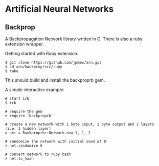 Artificial Neural Networks
==========================

Backprop
--------

A Backpropagation Network library written in C.  There is also a ruby extension wrapper.


Getting started with Ruby extension:

    $ git clone https://github.com/jpmec/ann.git
    $ cd ann/backprop/src/ruby
    $ rake

This should build and install the backproprb gem.


A simple interactive example:

    # start irb
    $ irb

    # require the gem
    > require 'backproprb'

    # create a new network with 1 byte input, 1 byte output and 2 layers (i.e. 1 hidden layer)
    > net = Backproprb::Network.new 1, 1, 2

    # randomize the network with initial seed of 0
    > net.randomize 0

    # convert network to ruby hash
    > net.to_hash
    


